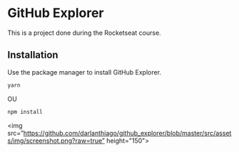 # GitHub Explorer

This is a project done during the Rocketseat course.

## Installation

Use the package manager to install GitHub Explorer.

```bash
yarn
```

OU

```bash
npm install
```

<img src=”https://github.com/darlanthiago/github_explorer/blob/master/src/assets/img/screenshot.png?raw=true” height="150">
